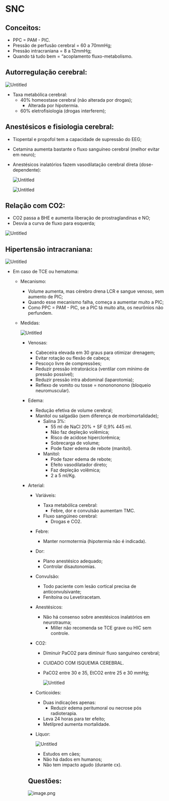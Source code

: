 # SNC

## Conceitos:

- PPC = PAM - PIC.
- Pressão de perfusão cerebral = 60 a 70mmHg;
- Pressão intracraniana = 8 a 12mmHg;
- Quando tá tudo bem = “acoplamento fluxo-metabolismo.

## Autorregulação cerebral:

![Untitled](anestesiologia/attachments/imgs/SNC/Untitled.png)

- Taxa metabólica cerebral:
    - 40% homeostase cerebral (não alterada por drogas);
        - Alterada por hipotermia.
    - 60% eletrofisiologia (drogas interferem);

## Anestésicos e fisiologia cerebral:

- Tiopental e propofol tem a capacidade de supressão do EEG;
- Cetamina aumenta bastante o fluxo sanguíneo cerebral (melhor evitar em neuro);
- Anestésicos inalatórios fazem vasodilatação cerebral direta (dose-dependente):
    
    ![Untitled](anestesiologia/attachments/imgs/SNC/Untitled%201.png)
    
    ![Untitled](anestesiologia/attachments/imgs/SNC/Untitled%202.png)
    

## Relação com CO2:

- CO2 passa a BHE e aumenta liberação de prostraglandinas e NO;
- Desvia a curva de fluxo para esquerda;

![Untitled](anestesiologia/attachments/imgs/SNC/Untitled%203.png)

## Hipertensão intracraniana:

![Untitled](anestesiologia/attachments/imgs/SNC/Untitled%204.png)

- Em caso de TCE ou hematoma:
    - Mecanismo:
        - Volume aumenta, mas cérebro drena LCR e sangue venoso, sem aumento de PIC;
        - Quando esse mecanismo falha, começa a aumentar muito a PIC;
        - Como PPC = PAM - PIC, se a PIC tá muito alta, os neurônios não perfundem.
    - Medidas:
        
        ![Untitled](anestesiologia/attachments/imgs/SNC/Untitled%205.png)
        
        - Venosas:
            - Cabeceira elevada em 30 graus para otimizar drenagem;
            - Evitar rotação ou flexão de cabeça;
            - Pescoço livre de compressões;
            - Reduzir pressão intratorácica (ventilar com mínimo de pressão possível);
            - Reduzir pressão intra abdominal (laparotomia);
            - Reflexo de vomito ou tosse = nononononono (bloqueio neuromuscular).
        - Edema:
            - Redução efetiva de volume cerebral;
            - Manitol ou salgadão (sem diferença de morbimortalidade);
                - Salina 3%:
                    - 55 ml de NaCl 20% + SF 0,9% 445 ml.
                    - Não faz depleção volêmica;
                    - Risco de acidose hiperclorêmica;
                    - Sobrecarga de volume;
                    - Pode fazer edema de rebote (manitol).
                - Manitol:
                    - Pode fazer edema de rebote;
                    - Efeito vasodilatador direto;
                    - Faz depleção volêmica;
                    - 2 a 5 ml/Kg.
        - Arterial:
            - Variáveis:
                - Taxa metabólica cerebral:
                    - Febre, dor e convulsão aumentam TMC.
                - Fluxo sangúineo cerebral:
                    - Drogas e CO2.
            - Febre:
                - Manter normotermia (hipotermia não é indicada).
            - Dor:
                - Plano anestésico adequado;
                - Controlar disautonomias.
            - Convulsão:
                - Todo paciente com lesão cortical precisa de anticonvulsivante;
                - Fenitoína ou Levetiracetam.
            - Anestésicos:
                - Não há consenso sobre anestésicos inalatórios em neurotrauma;
                    - Miller não recomenda se TCE grave ou HIC sem controle.
            - CO2:
                - Diminuir PaCO2 para diminuir fluxo sanguíneo cerebral;
                - CUIDADO COM ISQUEMIA CEREBRAL.
                - PaCO2 entre 30 e 35, EtCO2 entre 25 e 30 mmHg;
                    
                    ![Untitled](anestesiologia/attachments/imgs/SNC/Untitled%206.png)
                    
            - Corticoides:
                - Duas indicações apenas:
                    - Reduzir edema peritumoral ou necrose pós radioterapia.
                - Leva 24 horas para ter efeito;
                - Metilpred aumenta mortalidade.
            - Líquor:
                
                ![Untitled](anestesiologia/attachments/imgs/SNC/Untitled%207.png)
                
                - Estudos em cães;
                - Não há dados em humanos;
                - Não tem impacto agudo (durante cx).
                
            
            ## Questões:
            
            ![image.png](anestesiologia/attachments/imgs/SNC/image.png)
